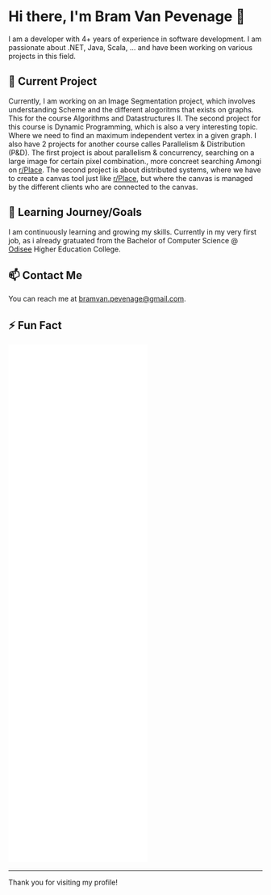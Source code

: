 # Hi there, I'm Bram Van Pevenage 👋

I am a developer with 4+ years of experience in software development. I am passionate about .NET, Java, Scala, ... and have been working on various projects in this field.

## 🔭 Current Project

Currently, I am working on an Image Segmentation project, which involves understanding Scheme and the different alogoritms that exists on graphs. This for the course Algorithms and Datastructures II. The second project for this course is Dynamic Programming, which is also a very interesting topic. Where we need to find an maximum independent vertex in a given graph.
I also have 2 projects for another course calles Parallelism & Distribution (P&D). The first project is about parallelism & concurrency, searching on a large image for certain pixel combination., more concreet searching Amongi on [r/Place](https://en.wikipedia.org/wiki/R/place). The second project is about distributed systems, where we have to create a canvas tool just like [r/Place](https://en.wikipedia.org/wiki/R/place), but where the canvas is managed by the different clients who are connected to the canvas.

## 🌱 Learning Journey/Goals

I am continuously learning and growing my skills. Currently in my very first job, as i already gratuated from the Bachelor of Computer Science @ [Odisee](https://www.odisee.be/en) Higher Education College.

## 📫 Contact Me

You can reach me at [bramvan.pevenage@gmail.com](bramvan.pevenage@gmail.com).

## ⚡ Fun Fact
![Metrics](https://github.com/BramVanPevenage/BramVanPevenage/blob/main/github-metrics-bram_van_pevenage.svg)

---


Thank you for visiting my profile!
